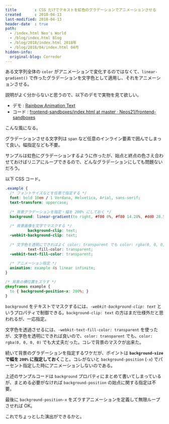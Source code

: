 ```yaml
---
title        : CSS だけでテキストを虹色のグラデーションでアニメーションさせる
created      : 2018-04-13
last-modified: 2018-04-13
header-date  : true
path:
  - /index.html Neo's World
  - /blog/index.html Blog
  - /blog/2018/index.html 2018年
  - /blog/2018/04/index.html 04月
hidden-info:
  original-blog: Corredor
---
```


ある文字列全体の `color` がアニメーションで変化するのではなくて、`linear-gradient()` で作ったグラデーションを文字色として適用し、それをアニメーションさせる。

説明がよく分からないと思うので、以下のデモで実物を見て欲しい。

- デモ : [Rainbow Animation Text](https://neos21.github.io/frontend-sandboxes/rainbow-animation-text/index.html)
- コード : [frontend-sandboxes/index.html at master · Neos21/frontend-sandboxes](https://github.com/neos21/frontend-sandboxes/blob/master/rainbow-animation-text/index.html)

こんな風になる。

グラデーションさせる文字列は `span` など任意のインライン要素で囲んでしまって良い。幅指定なども不要。

サンプルは虹色にグラデーションするように作ったが、始点と終点の色さえ合わせておけばリニアにループできるので、どんなグラデーションにしても問題ないだろう。

以下 CSS コード。

```css
.example {
  /* フォントサイズなどを任意で指定する */
  font: bold 10em / 1 Verdana, Helvetica, Arial, sans-serif;
  text-transform: uppercase;
  
  /* 背景グラデーションを指定・幅を 200% にしておく */
  background: linear-gradient(to right, #f00 0%, #f80 14.28%, #dd0 28.56%, #0d0 42.85%, #0dd 57.14%, #00f 71.42%, #e0e 85.71%, #f00 100%) 0% center / 200% auto;
  
  /* 背景画像を文字でマスクする */
          background-clip: text;
  -webkit-background-clip: text;
  
  /* 文字色を透明にできればよく color: transparent でも color: rgba(0, 0, 0, 0) でも可 */
          text-fill-color: transparent;
  -webkit-text-fill-color: transparent;
  
  /* アニメーション指定 */
  animation: example 4s linear infinite;
}

/* 背景の横位置をズラす */
@keyframes example {
  to { background-position-x: 200%; }
}
```

`background` をテキストでマスクするには、*`-webkit-background-clip: text`* というプロパティで制御できる。`background-clip: text` の方はまだ仕様外だと思われるが、一応指定。

文字色を透過させるには、`-webkit-text-fill-color: transparent` を使ったが、文字色を透明にできれば良いので、`color: transparent` でも、`color: rgba(0, 0, 0, 0)` でも大丈夫だった。コレで背景のマスクが出来た。

続いて背景のグラデーションを指定するワケだが、ポイントは **`background-size` で幅を `200%` に指定しておく**こと。コレがないと `background-position` (`-x`) でパーセント指定した時にアニメーションしないのである。

上述のサンプルコードは `background` プロパティにまとめて書いてしまっているが、まとめる必要がなければ `background-position` の始点に関する指定は不要。

最後に `background-position-x` をズラすアニメーションを定義して無限ループさせれば OK。

これでちょっとした演出ができるかと。
